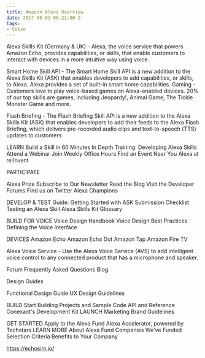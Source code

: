 ```yaml
---
title: Amazon Alexa Overview
date: 2017-06-03 06:21:00 Z
tags:
- Voice
---
```


Alexa Skills Kit (Germany & UK) - Alexa, the voice service that powers Amazon Echo, provides capabilities, or skills, that enable customers to interact with devices in a more intuitive way using voice. 

Smart Home Skill API - The Smart Home Skill API is a new addition to the Alexa Skills Kit (ASK) that enables developers to add capabilities, or skills, to Alexa. Alexa provides a set of built-in smart home capabilities. 
Gaming - Customers love to play voice-based games on Alexa-enabled devices. 20% of our top skills are games, including Jeopardy!, Animal Game, The Tickle Monster Game and more.

Flash Briefing - The Flash Briefing Skill API is a new addition to the Alexa Skills Kit (ASK) that enables developers to add their feeds to the Alexa Flash Briefing, which delivers pre-recorded audio clips and text-to-speech (TTS) updates to customers. 

LEARN
Build a Skill in 60 Minutes
In Depth Training: Developing Alexa Skills
Attend a Webinar
Join Weekly Office Hours
Find an Event Near You
Alexa at re:Invent

PARTICIPATE

Alexa Prize
Subscribe to Our Newsletter
Read the Blog
Visit the Developer Forums
Find us on Twitter
Alexa Champions

DEVELOP & TEST
Guide: Getting Started with ASK
Submission Checklist
Testing an Alexa Skill
Alexa Skills Kit Glossary

BUILD FOR VOICE
Voice Design Handbook
Voice Design Best Practices
Defining the Voice Interface

DEVICES
Amazon Echo
Amazon Echo Dot
Amazon Tap
Amazon Fire TV

Alexa Voice Service - Use the Alexa Voice Service (AVS) to add intelligent voice control to any connected product that has a microphone and speaker.


Forum
Frequently Asked Questions
Blog

Design Guides

Functional Design Guide
UX Design Guidelines

BUILD
Start Building
Projects and Sample Code
API and Reference
Conexant's Development Kit
LAUNCH
Marketing Brand Guidelines


GET STARTED
Apply to the Alexa Fund
Alexa Accelerator, powered by Techstars
LEARN MORE
About Alexa Fund
Companies We've Funded
Selection Criteria
Benefits to Your Company

https://echosim.io/
